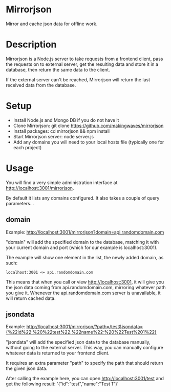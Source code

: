 Mirrorjson
==========

Mirror and cache json data for offline work.

Description
===========

Mirrorjson is a Node.js server to take requests from a frontend client, pass the requests on to external server,
get the resulting data and store it in a database, then return the same data to the client.

If the external server can't be reached, Mirrorjson will return the last received data from the database.

Setup
=====

- Install Node.js and Mongo DB if you do not have it
- Clone Mirrorjson: git clone https://github.com/makingwaves/mirrorjson
- Install packages: cd mirrorjson && npm install
- Start Mirrorjson server: node server.js
- Add any domains you will need to your local hosts file (typically one for each project)

Usage
=====

You will find a very simple administration interface at [http://localhost:3001/mirrorjson](http://localhost:3001/mirrorjson).

By default it lists any domains configured. It also takes a couple of query parameters...

domain
------

Example: [http://localhost:3001/mirrorjson?domain=api.randomdomain.com](http://localhost:3001/mirrorjson?domain=api.randomdomain.com)

"domain" will add the specified domain to the database, matching it with your current domain and port
(which for our example is localhost:3001).

The example will show one element in the list, the newly added domain, as such:

    localhost:3001 <= api.randomdomain.com

This means that when you call or view [http://localhost:3001](http://localhost:3001), it will give you the json data
coming from api.randomdomain.com, mirroring whatever path you give it. Whenever the api.randomdomain.com server is
unavailable, it will return cached data.

jsondata
--------

Example: [http://localhost:3001/mirrorjson/?path=/test&jsondata={%22id%22:%20%22test%22,%22name%22:%20%22Test%201%22}](http://localhost:3001/mirrorjson/?path=/test&jsondata={%22id%22:%20%22test%22,%22name%22:%20%22Test%201%22})

"jsondata" will add the specified json data to the database manually, without going to the external server. This way,
you can manually configure whatever data is returned to your frontend client.

It requires an extra parameter "path" to specify the path that should return the given json data.

After calling the example here, you can open [http://localhost:3001/test](http://localhost:3001/test) and get
the following result: '{"id":"test","name":"Test 1"}'
